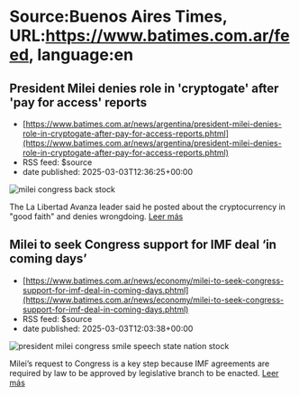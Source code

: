 # Source:Buenos Aires Times, URL:https://www.batimes.com.ar/feed, language:en

## President Milei denies role in 'cryptogate' after 'pay for access' reports
 - [https://www.batimes.com.ar/news/argentina/president-milei-denies-role-in-cryptogate-after-pay-for-access-reports.phtml](https://www.batimes.com.ar/news/argentina/president-milei-denies-role-in-cryptogate-after-pay-for-access-reports.phtml)
 - RSS feed: $source
 - date published: 2025-03-03T12:36:25+00:00

<p><img src="https://fotos.perfil.com/2025/03/03/trim/540/304/milei-congress-back-stock-1977483.jpg" alt="milei congress back stock" /></p>The La Libertad Avanza leader said he posted about the cryptocurrency in "good faith" and denies wrongdoing. <a href="https://www.batimes.com.ar/news/argentina/president-milei-denies-role-in-cryptogate-after-pay-for-access-reports.phtml">Leer más</a>

## Milei to seek Congress support for IMF deal ‘in coming days’
 - [https://www.batimes.com.ar/news/economy/milei-to-seek-congress-support-for-imf-deal-in-coming-days.phtml](https://www.batimes.com.ar/news/economy/milei-to-seek-congress-support-for-imf-deal-in-coming-days.phtml)
 - RSS feed: $source
 - date published: 2025-03-03T12:03:38+00:00

<p><img src="https://fotos.perfil.com/2025/03/03/trim/540/304/president-milei-congress-smile-speech-state-nation-stock-1977481.jpg" alt="president milei congress smile speech state nation stock" /></p>Milei’s request to Congress is a key step because IMF agreements are required by law to be approved by legislative branch to be enacted. <a href="https://www.batimes.com.ar/news/economy/milei-to-seek-congress-support-for-imf-deal-in-coming-days.phtml">Leer más</a>

